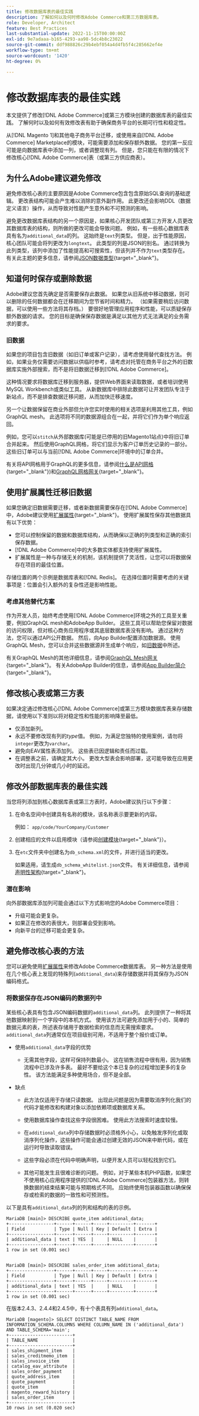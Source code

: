 ```yaml
---
title: 修改数据库表的最佳实践
description: 了解如何以及何时修改Adobe Commerce和第三方数据库表。
role: Developer, Architect
feature: Best Practices
last-substantial-update: 2022-11-15T00:00:00Z
exl-id: 9e7adaaa-b165-4293-aa98-5dc4b8c23022
source-git-commit: ddf988826c29b4ebf054a4d4fb5f4c285662ef4e
workflow-type: tm+mt
source-wordcount: '1420'
ht-degree: 0%

---
```


# 修改数据库表的最佳实践

本文提供了修改[!DNL Adobe Commerce]或第三方模块创建的数据库表的最佳实践。 了解何时以及如何有效修改表有助于确保商务平台的长期可行性和稳定性。

从[!DNL Magento 1]和其他电子商务平台迁移，或使用来自[!DNL Adobe Commerce] Marketplace的模块，可能需要添加和保存额外数据。 您的第一反应可能是向数据库表中添加一列，或者调整现有列。 但是，您只能在有限的情况下修改核心[!DNL Adobe Commerce]表（或第三方供应商表）。

## 为什么Adobe建议避免修改

避免修改核心表的主要原因是Adobe Commerce包含包含原始SQL查询的基础逻辑。 更改表结构可能会产生难以消除的意外副作用。 此更改还会影响DDL（数据定义语言）操作，从而导致对性能产生意外和不可预测的影响。

避免更改数据库表结构的另一个原因是，如果核心开发团队或第三方开发人员更改其数据库表的结构，则所做的更改可能会导致问题。 例如，有一些核心数据库表具有名为`additional_data`的列。 这始终是`text`列类型。 但是，出于性能原因，核心团队可能会将列更改为`longtext`。 此类型的列是JSON的别名。 通过转换为此列类型，该列中添加了性能提高和可搜索性，但该列并不作为`text`类型存在。 有关此主题的更多信息，请参阅[JSON数据类型](https://mariadb.com/kb/en/json-data-type/){target="_blank"}。

## 知道何时保存或删除数据

Adobe建议您首先确定是否需要保存此数据。 如果您从旧系统中移动数据，则可以删除的任何数据都会在迁移期间为您节省时间和精力。 （如果需要稍后访问数据，可以使用一些方法将其存档。） 要很好地管理应用程序和性能，可以质疑保存额外数据的请求。 您的目标是确保保存数据是满足以其他方式无法满足的业务需求的要求。

### 旧数据

如果您的项目包含旧数据（如旧订单或客户记录），请考虑使用替代查找方法。 例如，如果业务仅需要访问数据以供临时参考，请考虑对托管在商务平台之外的旧数据库实施外部搜索，而不是将旧数据迁移到[!DNL Adobe Commerce]。

这种情况要求将数据库迁移到服务器，提供Web界面来读取数据，或者培训使用MySQL Workbench或类似工具。 从新数据库中排除此数据可让开发团队专注于新站点，而不是排查数据迁移问题，从而加快迁移速度。

另一个让数据保留在商业外部但允许您实时使用的相关选项是利用其他工具，例如GraphQL mesh。 此选项将不同的数据源组合在一起，并将它们作为单个响应返回。

例如，您可以`stitch`从外部数据库(可能是已停用的旧Magento1站点)中将旧订单合并起来。 然后使用GraphQL网格，将它们显示为客户订单历史记录的一部分。 这些旧订单可以与当前[!DNL Adobe Commerce]环境中的订单合并。

有关将API网格用于GraphQL的更多信息，请参阅[什么是API网格](https://developer.adobe.com/graphql-mesh-gateway/gateway/overview/){target="_blank"})和[GraphQL网格网关](https://developer.adobe.com/graphql-mesh-gateway/){target="_blank"}。

## 使用扩展属性迁移旧数据

如果您确定旧数据需要迁移，或者新数据需要保存在[!DNL Adobe Commerce]中，Adobe建议使用[扩展属性](https://developer.adobe.com/commerce/php/development/components/add-attributes/){target="_blank"}。 使用扩展属性保存其他数据具有以下优势：

- 您可以控制保留的数据和数据库结构，从而确保以正确的列类型和正确的索引保存数据。
- [!DNL Adobe Commerce]中的大多数实体都支持使用扩展属性。
- 扩展属性是一种与存储无关的机制，该机制提供了灵活性，让您可以将数据保存在项目的最佳位置。

存储位置的两个示例是数据库表和[!DNL Redis]。 在选择位置时需要考虑的关键事项是：位置会引入额外的复杂性还是影响性能。

### 考虑其他替代方案

作为开发人员，始终考虑使用[!DNL Adobe Commerce]环境之外的工具至关重要，例如GraphQL mesh和AdobeApp Builder。 这些工具可以帮助您保留对数据的访问权限，但对核心商务应用程序或其底层数据库表没有影响。 通过这种方法，您可以通过API公开数据。 然后，向App Builder配置添加数据源。 使用GraphQL Mesh，您可以合并这些数据源并生成单个响应，如[旧数据](#legacy-data)中所述。

有关GraphQL Mesh的其他详细信息，请参阅[GraphQL Mesh网关](https://developer.adobe.com/graphql-mesh-gateway/){target="_blank"}。 有关AdobeApp Builder的信息，请参阅[App Builder简介](https://experienceleague.adobe.com/docs/adobe-developers-live-events/events/2021/oct2021/introduction-app-builder.html?lang=en){target="_blank"}。

## 修改核心表或第三方表

如果决定通过修改核心[!DNL Adobe Commerce]或第三方模块数据库表来存储数据，请使用以下准则以将对稳定性和性能的影响降至最低。

- 仅添加新列。
- 永远不要修改现有列的&#x200B;_type_&#x200B;值。 例如，为满足您独特的使用案例，请勿将`integer`更改为`varchar`。
- 避免向EAV属性表添加列。 这些表已因逻辑和责任而过载。
- 在调整表之前，请确定其大小。 更改大型表会影响部署，这可能导致在应用更改时出现几分钟或几小时的延迟。

## 修改外部数据库表的最佳实践

当您将列添加到核心数据库表或第三方表时，Adobe建议执行以下步骤：

1. 在命名空间中创建具有名称的模块，该名称表示要更新的内容。

   例如： `app/code/YourCompany/Customer`

1. 创建相应的文件以启用模块（请参阅[创建模块](https://experienceleague.adobe.com/docs/commerce-learn/tutorials/backend-development/create-module.html){target="_blank"}）。

1. 在`etc`文件夹中创建名为`db_schema.xml`的文件，并进行适当的更改。

   如果适用，请生成`db_schema_whitelist.json`文件。 有关详细信息，请参阅[声明性架构](https://developer.adobe.com/commerce/php/development/components/declarative-schema/configuration/){target="_blank"}。

### 潜在影响

向外部数据库添加列可能会通过以下方式影响您的Adobe Commerce项目：

- 升级可能会更复杂。
- 如果正在修改的表很大，则部署会受到影响。
- 向新平台的迁移可能会更复杂。

## 避免修改核心表的方法

您可以避免使用[扩展属性](#migrate-legacy-data-with-extension-attributes)来修改Adobe Commerce数据库表。 另一种方法是使用在几个核心表上发现的特殊列(`additional_data`)来存储数据并将其保存为JSON编码格式。

### 将数据保存在JSON编码的数据列中

某些核心表具有包含JSON编码数据的`additional_data`列。 此列提供了一种将其他数据映射到一个字段中的本机方式。 使用该方法可避免添加用于小的、简单的数据元素的表，所述表存储用于数据检索的信息而无需搜索要求。 `additional_data`列通常仅在项目级别可用，不适用于整个报价或订单。

- 使用`additional_data`字段的优势

   - 无需其他字段，这样可保持列数最小。 这在销售流程中很有用，因为销售流程中已涉及许多表。 最好不要给这个本已复杂的过程增加更多的复杂性。 该方法能满足多种使用场合，但不是全部。

- 缺点

   - 此方法仅适用于存储只读数据。 出现此问题是因为需要取消序列化我们的代码才能修改和构建对象以添加依赖项或数据库关系。

   - 使用数据库操作查找这些字段很困难。 使用此方法搜索时速度较慢。

   - 在`additional_data`列中存储数据时必须格外小心，以免触发序列化或取消序列化操作，这些操作可能会通过创建无效的JSON来中断代码，或在运行时导致读取错误。

   - 这些字段必须在代码中明确声明，以便开发人员可以轻松找到它们。

   - 其他可能发生且很难诊断的问题。 例如，对于某些本机PHP函数，如果您不使用核心应用程序提供的[!DNL Adobe Commerce]包装器方法，则转换数据的结束结果可能与预期格式不同。 应始终使用包装器函数以确保保存或检索的数据的一致性和可预测性。

以下是具有`additional_data`列的列和结构的表的示例。

```mysql
MariaDB [main]> DESCRIBE quote_item additional_data;
+-----------------+------+------+-----+---------+-------+
| Field           | Type | Null | Key | Default | Extra |
+-----------------+------+------+-----+---------+-------+
| additional_data | text | YES  |     | NULL    |       |
+-----------------+------+------+-----+---------+-------+
1 row in set (0.001 sec)


MariaDB [main]> DESCRIBE sales_order_item additional_data;
+-----------------+------+------+-----+---------+-------+
| Field           | Type | Null | Key | Default | Extra |
+-----------------+------+------+-----+---------+-------+
| additional_data | text | YES  |     | NULL    |       |
+-----------------+------+------+-----+---------+-------+
1 row in set (0.001 sec)
```

在版本2.4.3、2.4.4和2.4.5中，有十个表具有列`additional_data`。

```mysql
MariaDB [magento]> SELECT DISTINCT TABLE_NAME FROM INFORMATION_SCHEMA.COLUMNS WHERE COLUMN_NAME IN ('additional_data') AND TABLE_SCHEMA='main';
+------------------------+
| TABLE_NAME             |
+------------------------+
| sales_shipment_item    |
| sales_creditmemo_item  |
| sales_invoice_item     |
| catalog_eav_attribute  |
| sales_order_payment    |
| quote_address_item     |
| quote_payment          |
| quote_item             |
| magento_reward_history |
| sales_order_item       |
+------------------------+
10 rows in set (0.020 sec)
```
